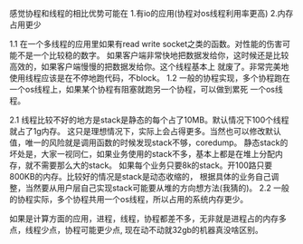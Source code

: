 感觉协程和线程的相比优势可能在
1.有io的应用(协程对os线程利用率更高)
2.内存占用更少

1.1 在一个多线程的应用里如果有read write socket之类的函数。对性能的伤害可能不是一个比较稳的数字。
如果客户端非常快地把数据发给你，这时候还是比较高效的，如果客户端慢慢的把数据发给你。这个线程基本上
就废了。非常完美地使用线程应该是在不停地跑代码，不block。
1.2 一般的协程实现，多个协程跑在一个os线程上，如果某个协程有阻塞就跑另一个协程，可以做到累死
    一个os线程。

2.1 线程比较不好的地方是stack是静态的每个占了10MB。默认情况下100个线程就占了1g内存。
这只是理想情况下，实际上会占得更多。当然也可以修改默认值，唯一的风险就是调用函数的时候发现stack不够，coredump。
静态stack的坏处是，大家一视同仁，如果业务使用的stack不多，基本上都是在堆上分配内存，就不需要那么大的stack。
如果每个业务只要8k的stack。开100路只要800KB的内存。比较好的情况是stack是动态收缩的，
根据具体的业务自己调整，当然要从用户层自己实现stack可能要从堆的方向想方法(我猜的)。
2.2 一般的协程实际，多个协程共用一个os线程，所以占用的系统内存更少。


如果是计算方面的应用，进程，线程，协程都差不多，无非就是进程占的内存多点，线程少点，协程可能更少点,
现在动不动就32gb的机器真没啥区别。


